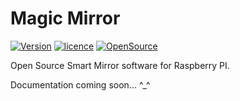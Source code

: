 # Magic Mirror

[![Version](https://img.shields.io/badge/version-1.0.0-brightgreen.svg)]()
[![licence](https://img.shields.io/badge/licence-GPLv3-blue.svg)]()
[![OpenSource](https://badges.frapsoft.com/os/v2/open-source.svg?v=102)]()

Open Source Smart Mirror software for Raspberry PI.

Documentation coming soon... ^_^

